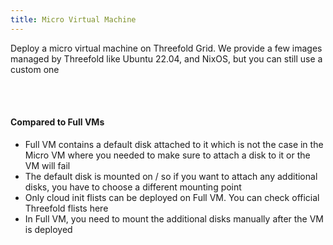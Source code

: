 ```yaml
---
title: Micro Virtual Machine
---
```


Deploy a micro virtual machine on Threefold Grid. We provide a few images managed by Threefold like Ubuntu 22.04, and NixOS, but you can still use a custom one

<br />
<br />

#### Compared to Full VMs

- Full VM contains a default disk attached to it which is not the case in the Micro VM where you needed to make sure to attach a disk to it or the VM will fail
- The default disk is mounted on / so if you want to attach any additional disks, you have to choose a different mounting point
- Only cloud init flists can be deployed on Full VM. You can check official Threefold flists here
- In Full VM, you need to mount the additional disks manually after the VM is deployed

<br />
<br />
